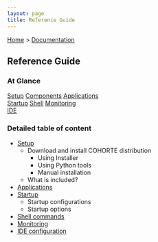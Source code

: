 ```yaml
---
layout: page
title: Reference Guide
---
```


[Home](../) > [Documentation](./)

## Reference Guide

### At Glance

<div class="menu-choices">	
    <a style="left: 0%;" class="menu-choice menu-choice-setup"
      href="./reference-guide/setup.html">Setup</a>
	<a style="left: 30%;" class="menu-choice menu-choice-component"
      href="./reference-guide/components.html">Components</a>
     <a style="left: 60%;" class="menu-choice menu-choice-application"
      href="./reference-guide/applications.html">Applications</a> 
</div>
<div class="menu-choices">	
	<a style="left: 0%;" class="menu-choice menu-choice-startup"
      href="./reference-guide/startup.html">Startup</a>
      <a style="left: 30%;" class="menu-choice menu-choice-shell"
      href="./reference-guide/shell.html">Shell</a>
      <a style="left: 60%;" class="menu-choice menu-choice-monitoring"
      href="./reference-guide/monitoring.html">Monitoring</a>
</div>
<div class="menu-choices">  
  <a style="left: 0%;" class="menu-choice menu-choice-ide"
      href="./reference-guide/ide.html">IDE</a>      
</div>


### Detailed table of content

* [Setup](./reference-guide/setup.html)
  * Download and install COHORTE distribution
    * Using Installer
    * Using Python tools
    * Manual installation
  * What is included?
* [Applications]()
* [Startup]()
  * Startup configurations
  * Startup options
* [Shell commands]()
* [Monitoring]()
* [IDE configuration]()


